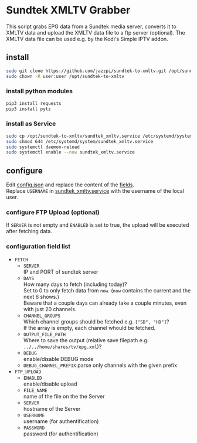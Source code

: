 # Sundtek XMLTV Grabber

This script grabs EPG data from a Sundtek media server, converts it to XMLTV
data and upload the XMLTV data file to a ftp server (optional).
The XMLTV data file can be used e.g. by the Kodi's Simple IPTV addon.

## install
``` sh
sudo git clone https://github.com/jazzpi/sundtek-to-xmltv.git /opt/sundtek-to-xmltv
sudo chown -R user:user /opt/sundtek-to-xmltv
```

### install python modules
``` sh
pip3 install requests
pip3 install pytz
```

### install as Service
``` sh
sudo cp /opt/sundtek-to-xmltv/sundtek_xmltv.service /etc/systemd/system/
sudo chmod 644 /etc/systemd/system/sundtek_xmltv.service
sudo systemctl daemon-reload
sudo systemctl enable --now sundtek_xmltv.service
```

## configure
Edit [config.json](config.json) and replace the content of the [fields](#configuration-field-list).  
Replace `USERNAME` in [sundtek_xmltv.service](sundtek_xmltv.service) with the username of the local user.

### configure FTP Upload (optional)
If `SERVER` is not empty and `ENABLED` is set to true, the upload will be executed after fetching data.

### configuration field list
- `FETCH`
	- `SERVER`  
	  IP and PORT of sundtek server
	- `DAYS`  
	  How many days to fetch (including today)?  
	  Set to 0 to only fetch data from `now`. (`now` contains the current and the next 6 shows.)  
	  Beware that a couple days can already take a couple minutes, even with just 20 channels.
	- `CHANNEL_GROUPS`  
	  Which channel groups should be fetched e.g. `["SD", "HD"]`?  
	  If the array is empty, each channel whould be fetched.
	- `OUTPUT_FILE_PATH`  
	  Where to save the output (relative save filepath e.g. `../../home/shares/tv/epg.xml`)?
	- `DEBUG`  
	  enable/disable DEBUG mode
	- `DEBUG_CHANNEL_PREFIX`
	  parse only channels with the given prefix
- `FTP_UPLOAD`
	- `ENABLED`  
	  enable/disable upload
	- `FILE_NAME`  
	  name of the file on the the Server
	- `SERVER`  
	  hostname of the Server
	- `USERNAME`  
	  username (for authentification)
	- `PASSWORD`  
	  password (for authentification)